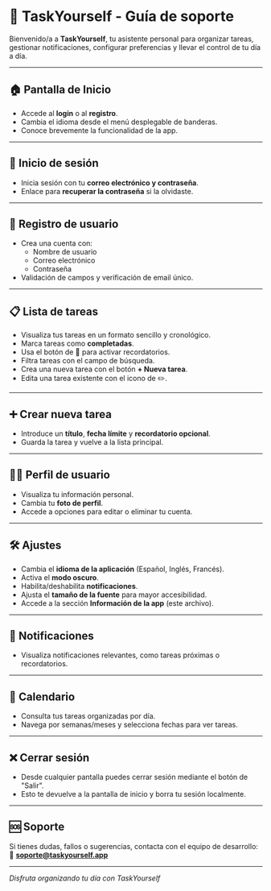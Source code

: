 # 🧠 TaskYourself - Guía de soporte

Bienvenido/a a **TaskYourself**, tu asistente personal para organizar tareas, gestionar notificaciones, configurar preferencias y llevar el control de tu día a día.

---

## 🏠 Pantalla de Inicio

- Accede al **login** o al **registro**.
- Cambia el idioma desde el menú desplegable de banderas.
- Conoce brevemente la funcionalidad de la app.

---

## 🔐 Inicio de sesión

- Inicia sesión con tu **correo electrónico y contraseña**.
- Enlace para **recuperar la contraseña** si la olvidaste.

---

## 📝 Registro de usuario

- Crea una cuenta con:
  - Nombre de usuario
  - Correo electrónico
  - Contraseña
- Validación de campos y verificación de email único.

---

## 📋 Lista de tareas

- Visualiza tus tareas en un formato sencillo y cronológico.
- Marca tareas como **completadas**.
- Usa el botón de 🔔 para activar recordatorios.
- Filtra tareas con el campo de búsqueda.
- Crea una nueva tarea con el botón **+ Nueva tarea**.
- Edita una tarea existente con el icono de ✏️.

---

## ➕ Crear nueva tarea

- Introduce un **título**, **fecha límite** y **recordatorio opcional**.
- Guarda la tarea y vuelve a la lista principal.

---

## 🧑‍💼 Perfil de usuario

- Visualiza tu información personal.
- Cambia tu **foto de perfil**.
- Accede a opciones para editar o eliminar tu cuenta.

---

## 🛠 Ajustes

- Cambia el **idioma de la aplicación** (Español, Inglés, Francés).
- Activa el **modo oscuro**.
- Habilita/deshabilita **notificaciones**.
- Ajusta el **tamaño de la fuente** para mayor accesibilidad.
- Accede a la sección **Información de la app** (este archivo).

---

## 🔔 Notificaciones

- Visualiza notificaciones relevantes, como tareas próximas o recordatorios.

---

## 📅 Calendario

- Consulta tus tareas organizadas por día.
- Navega por semanas/meses y selecciona fechas para ver tareas.

---

## ❌ Cerrar sesión

- Desde cualquier pantalla puedes cerrar sesión mediante el botón de "Salir".
- Esto te devuelve a la pantalla de inicio y borra tu sesión localmente.

---

## 🆘 Soporte

Si tienes dudas, fallos o sugerencias, contacta con el equipo de desarrollo:  
📧 **soporte@taskyourself.app**

---

_Disfruta organizando tu día con TaskYourself_
